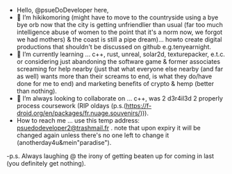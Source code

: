 - Hello, @psueDoDeveloper here,
- 👀 I’m hikikomoring (might have to move to the countryside using a bye bye orb now that the city is getting unfriendlier than usual (far too much intelligence abuse of women to the point that it's a norm now, we forgot we had mothers) & the coast is still a pipe dream)... howto create digital productions that shouldn't be discussed on github e.g.tenyearnight.
- 🌱 I’m currently learning ... c++, rust, unreal, solar2d, texturepacker, e.t.c. or considering just abandoning the software game & former associates screaming for help nearby (just that what everyone else nearby (and far as well) wants more than their screams to end, is what they do/have done for me to end) and marketing benefits of crypto & hemp (better than nothing). 
- 💞️ I’m always looking to collaborate on ... c++, was 2 d3r4il3d 2 properly process coursework (RIP oldays (p.s.(https://f-droid.org/en/packages/fr.nuage.souvenirs/))).
- How to reach me ... use this temp address: psuedodeveloper2@trashmail.fr . note that upon expiry it will be changed again unless there's no one left to change it (anotherday4u&mein"paradise").

-p.s. Always laughing @ the irony of getting beaten up for coming in last (you definitely get nothing).

<!---
psueDoDeveloper/psueDoDeveloper is a ✨ special ✨ repository because its `README.md` (this file) appears on your GitHub profile.
You can click the Preview link to take a look at your changes.
--->
